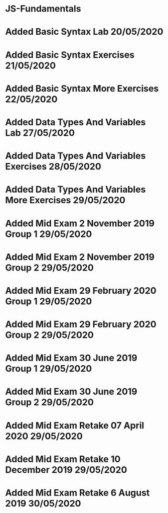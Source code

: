 # JS-Fundamentals
# Added Basic Syntax Lab 20/05/2020
# Added Basic Syntax Exercises 21/05/2020
# Added Basic Syntax More Exercises 22/05/2020
# Added Data Types And Variables Lab 27/05/2020
# Added Data Types And Variables Exercises 28/05/2020
# Added Data Types And Variables More Exercises 29/05/2020
# Added Mid Exam 2 November 2019 Group 1 29/05/2020
# Added Mid Exam 2 November 2019 Group 2 29/05/2020
# Added Mid Exam 29 February 2020 Group 1 29/05/2020
# Added Mid Exam 29 February 2020 Group 2 29/05/2020
# Added Mid Exam 30 June 2019 Group 1 29/05/2020
# Added Mid Exam 30 June 2019 Group 2 29/05/2020
# Added Mid Exam Retake 07 April 2020 29/05/2020
# Added Mid Exam Retake 10 December 2019 29/05/2020
# Added Mid Exam Retake 6 August 2019 30/05/2020
